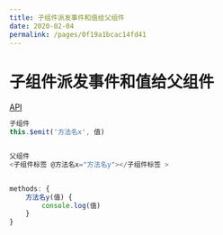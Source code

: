 ```yaml
---
title: 子组件派发事件和值给父组件
date: 2020-02-04
permalink: /pages/0f19a1bcac14fd41
---
```

# 子组件派发事件和值给父组件

[API](https://cn.vuejs.org/v2/guide/components.html#监听子组件事件)

```js
子组件
this.$emit('方法名x', 值)


父组件
<子组件标签 @方法名x="方法名y"></子组件标签 >


methods: {
	方法名y(值) {
		console.log(值)
	}
}

```

